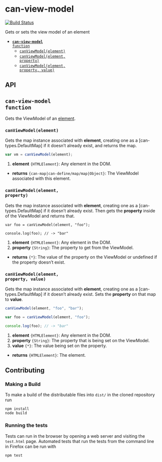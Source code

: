 # can-view-model

[![Build Status](https://travis-ci.org/canjs/can-view-model.png?branch=master)](https://travis-ci.org/canjs/can-view-model)

Gets or sets the view model of an element

- <code>[__can-view-model__ function](#can-view-model-function)</code>
  - <code>[canViewModel(element)](#canviewmodelelement)</code>
  - <code>[canViewModel(element, property)](#canviewmodelelement-property)</code>
  - <code>[canViewModel(element, property, value)](#canviewmodelelement-property-value)</code>

## API


## <code>__can-view-model__ function</code>
Gets the ViewModel of an [element](https://developer.mozilla.org/en-US/docs/Web/API/HTMLElement).


### <code>canViewModel(element)</code>


Gets the map instance associated with **element**, creating one as a [can-types.DefaultMap] if it doesn’t already exist, and returns the map.

```js
var vm = canViewModel(element);
```

1. __element__ <code>{HTMLElement}</code>:
  Any element in the DOM.


- __returns__ <code>{can-map|can-define/map/map|Object}</code>:
  The ViewModel associated with this element.


### <code>canViewModel(element, property)</code>


Gets the map instance associated with **element**, creating one as a [can-types.DefaultMap] if it doesn’t already exist. Then gets the **property** inside of the ViewModel and returns that.

```
var foo = canViewModel(element, "foo");

console.log(foo); // -> "bar"
```


1. __element__ <code>{HTMLElement}</code>:
  Any element in the DOM.
1. __property__ <code>{String}</code>:
  The property to get from the ViewModel.


- __returns__ <code>{*}</code>:
  The value of the property on the ViewModel or undefined if the property doesn’t exist.


### <code>canViewModel(element, property, value)</code>


Gets the map instance associated with **element**, creating one as a [can-types.DefaultMap] if it doesn’t already exist. Sets the **property** on that map to **value**.

```js
canViewModel(element, "foo", "bar");

var foo = canViewModel(element, "foo");

console.log(foo); // -> "bar"
```


1. __element__ <code>{HTMLElement}</code>:
  Any element in the DOM.
1. __property__ <code>{String}</code>:
  The property that is being set on the ViewModel.
1. __value__ <code>{*}</code>:
  The value being set on the property.


- __returns__ <code>{HTMLElement}</code>:
  The element.


## Contributing

### Making a Build

To make a build of the distributable files into `dist/` in the cloned repository run

```
npm install
node build
```

### Running the tests

Tests can run in the browser by opening a web server and visiting the `test.html` page.
Automated tests that run the tests from the command line in Firefox can be run with

```
npm test
```
